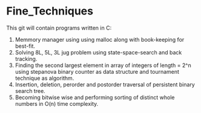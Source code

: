 # Fine_Techniques
This git will contain programs written in C:
1) Memmory manager using using malloc along with book-keeping for best-fit.
2) Solving 8L, 5L, 3L jug problem using state-space-search and back tracking.
3) Finding the second largest element in array of integers of length = 2^n using stepanova binary counter as data structure and tournament technique as algorithm.
4) Insertion, deletion, perorder and postorder traversal of persistent binary search tree.
5) Becoming bitwise wise and performing sorting of distinct whole numbers in O(n) time complexity.
